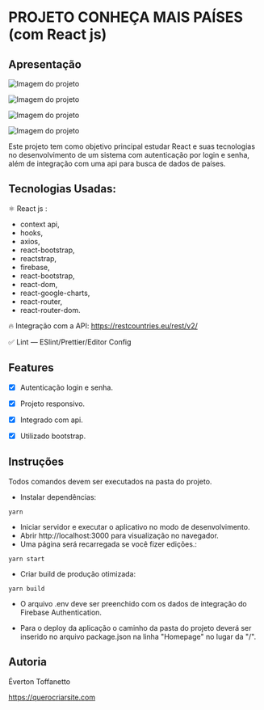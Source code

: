 # PROJETO CONHEÇA MAIS PAÍSES (com React js)

## Apresentação

![Imagem do projeto](https://raw.githubusercontent.com/querocriarsite/paises/master/prints/1.jpg)

![Imagem do projeto](https://raw.githubusercontent.com/querocriarsite/paises/master/prints/2.jpg)

![Imagem do projeto](https://raw.githubusercontent.com/querocriarsite/paises/master/prints/3.png)

![Imagem do projeto](https://raw.githubusercontent.com/querocriarsite/paises/master/prints/4.png)

Este projeto tem como objetivo principal estudar React e suas tecnologias no desenvolvimento de um sistema com autenticação por login e senha, além de integração com uma api para busca de dados de países.

## Tecnologias Usadas:

⚛ React js :
- context api,
- hooks,
- axios,
- react-bootstrap,
- reactstrap,
- firebase,
- react-bootstrap,
- react-dom,
- react-google-charts,
- react-router,
- react-router-dom.

🔥 Integração com a API: https://restcountries.eu/rest/v2/

✅ Lint — ESlint/Prettier/Editor Config

## Features

- [x] Autenticação login e senha.

- [x] Projeto responsivo.

- [x] Integrado com api.

- [x] Utilizado bootstrap.

## Instruções

Todos comandos devem ser executados na pasta do projeto.

- Instalar dependências:

```
yarn
```

- Iniciar servidor e executar o aplicativo no modo de desenvolvimento.
- Abrir http://localhost:3000 para visualização no navegador.
- Uma página será recarregada se você fizer edições.:

```
yarn start
```

- Criar build de produção otimizada:

```
yarn build
```

- O arquivo .env deve ser preenchido com os dados de integração do Firebase Authentication.

- Para o deploy da aplicação o caminho da pasta do projeto deverá ser inserido no arquivo package.json na linha "Homepage" no lugar da "/".

## Autoria

Éverton Toffanetto

https://querocriarsite.com
